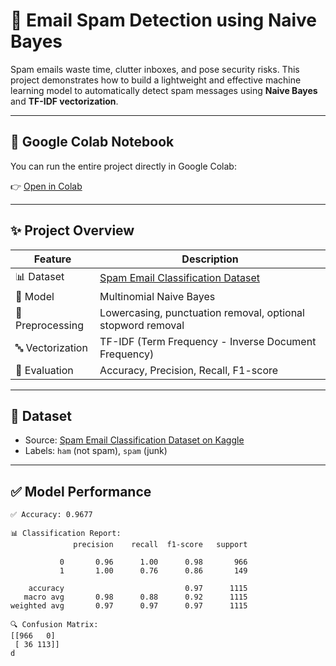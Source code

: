 # 📧 Email Spam Detection using Naive Bayes

Spam emails waste time, clutter inboxes, and pose security risks. This project demonstrates how to build a lightweight and effective machine learning model to automatically detect spam messages using **Naive Bayes** and **TF-IDF vectorization**.

---

## 🔗 Google Colab Notebook

You can run the entire project directly in Google Colab:

👉 [Open in Colab](https://colab.research.google.com/drive/1jhXALjpn6X30B5mx9H_kJa5yTUcjdLLO?usp=sharing)

---

## ✨ Project Overview

| Feature        | Description                                            |
|----------------|--------------------------------------------------------|
| 📊 Dataset     | [Spam Email Classification Dataset](https://www.kaggle.com/datasets/ashfakyeafi/spam-email-classification/data) |
| 🧠 Model       | Multinomial Naive Bayes                                |
| 🧼 Preprocessing | Lowercasing, punctuation removal, optional stopword removal |
| 🔤 Vectorization | TF-IDF (Term Frequency - Inverse Document Frequency) |
| 🎯 Evaluation  | Accuracy, Precision, Recall, F1-score                  |

---

## 📝 Dataset

- Source: [Spam Email Classification Dataset on Kaggle](https://www.kaggle.com/datasets/ashfakyeafi/spam-email-classification/data)
- Labels: `ham` (not spam), `spam` (junk)

---

## ✅ Model Performance

```text
✅ Accuracy: 0.9677

📊 Classification Report:
              precision    recall  f1-score   support

           0       0.96      1.00      0.98       966
           1       1.00      0.76      0.86       149

    accuracy                           0.97      1115
   macro avg       0.98      0.88      0.92      1115
weighted avg       0.97      0.97      0.97      1115

🔍 Confusion Matrix:
[[966   0]
 [ 36 113]]
d